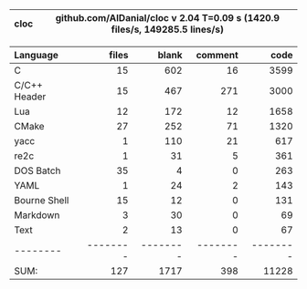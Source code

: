 cloc|github.com/AlDanial/cloc v 2.04  T=0.09 s (1420.9 files/s, 149285.5 lines/s)
--- | ---

Language|files|blank|comment|code
:-------|-------:|-------:|-------:|-------:
C|15|602|16|3599
C/C++ Header|15|467|271|3000
Lua|12|172|12|1658
CMake|27|252|71|1320
yacc|1|110|21|617
re2c|1|31|5|361
DOS Batch|35|4|0|263
YAML|1|24|2|143
Bourne Shell|15|12|0|131
Markdown|3|30|0|69
Text|2|13|0|67
--------|--------|--------|--------|--------
SUM:|127|1717|398|11228
